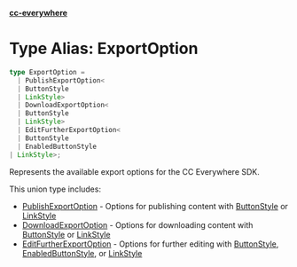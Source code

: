 [**cc-everywhere**](../../../../../index.md)

<HorizontalLine />

# Type Alias: ExportOption

```ts
type ExportOption = 
  | PublishExportOption<
  | ButtonStyle
  | LinkStyle>
  | DownloadExportOption<
  | ButtonStyle
  | LinkStyle>
  | EditFurtherExportOption<
  | ButtonStyle
  | EnabledButtonStyle
| LinkStyle>;
```

Represents the available export options for the CC Everywhere SDK.

This union type includes:

- [PublishExportOption](../interfaces/publish-export-option.md) - Options for publishing content with [ButtonStyle](button-style.md) or [LinkStyle](../interfaces/link-style.md)
- [DownloadExportOption](../interfaces/download-export-option.md) - Options for downloading content with [ButtonStyle](button-style.md) or [LinkStyle](../interfaces/link-style.md)
- [EditFurtherExportOption](../interfaces/edit-further-export-option.md) - Options for further editing with [ButtonStyle](button-style.md), [EnabledButtonStyle](enabled-button-style.md), or [LinkStyle](../interfaces/link-style.md)
